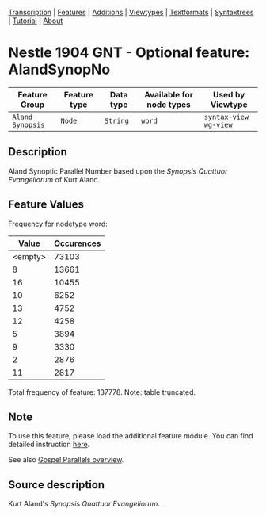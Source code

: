 <a name="start"></a>
<div class="hidden-content"><a href="../transcription.md">Transcription</a> | <a href="../features/README.md#start">Features</a> | <a href="README.md">Additions</a> | <a href="../viewtypes.md#start">Viewtypes</a> | <a href="../textformats.md#start">Textformats</a> |  <a href="../syntaxtrees.md#start">Syntaxtrees</a> | <a href="../tutorial/README.md#start">Tutorial</a>  | <a href="../about.md#start">About</a></div>

# Nestle 1904 GNT - Optional feature: AlandSynopNo

Feature Group | Feature type |Data type |Available for node types | Used by Viewtype 
---|---|---|---|---
[`Aland Synopsis`](featuresbyfeaturegroup.md#aland-synoptics)|`Node`|[`String`](featuresbydatatype.md#string)| [`word`](featuresbynodetype.md#word) |[`syntax-view`](../syntax-view.md#start) [`wg-view`](../wg-view.md#start) 

## Description

Aland Synoptic Parallel Number based upon the *Synopsis Quattuor Evangeliorum* of Kurt Aland.

## Feature Values

Frequency for nodetype [word](featuresbynodetype.md#word):

Value|Occurences
---|---
&lt;empty&gt;|73103
8|13661
16|10455
10|6252
13|4752
12|4258
5|3894
9|3330
2|2876
11|2817

Total frequency of feature: 137778. Note: table truncated.

## Note

To use this feature, please load the additional feature module. You can find detailed instruction [here](README.md#adding-the-features).

See also [Gospel Parallels overview](https://www.bible-researcher.com/parallels.html).

## Source description

Kurt Aland's *Synopsis Quattuor Evangeliorum*.
 
